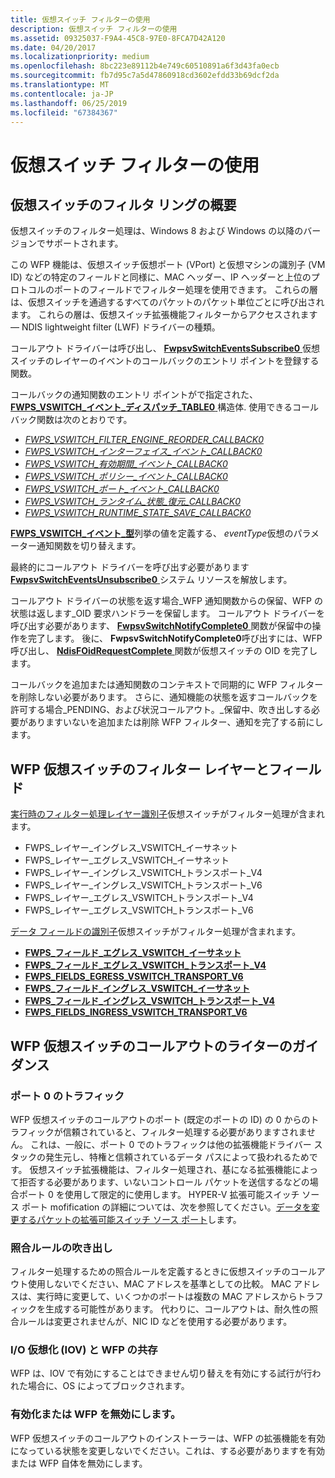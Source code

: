 ```yaml
---
title: 仮想スイッチ フィルターの使用
description: 仮想スイッチ フィルターの使用
ms.assetid: 09325037-F9A4-45C8-97E0-8FCA7D42A120
ms.date: 04/20/2017
ms.localizationpriority: medium
ms.openlocfilehash: 8bc223e89112b4e749c60510891a6f3d43fa0ecb
ms.sourcegitcommit: fb7d95c7a5d47860918cd3602efdd33b69dcf2da
ms.translationtype: MT
ms.contentlocale: ja-JP
ms.lasthandoff: 06/25/2019
ms.locfileid: "67384367"
---
```

# <a name="using-virtual-switch-filtering"></a>仮想スイッチ フィルターの使用

## <a name="overview-of-virtual-switch-filtering"></a>仮想スイッチのフィルタ リングの概要

仮想スイッチのフィルター処理は、Windows 8 および Windows の以降のバージョンでサポートされます。

この WFP 機能は、仮想スイッチ仮想ポート (VPort) と仮想マシンの識別子 (VM ID) などの特定のフィールドと同様に、MAC ヘッダー、IP ヘッダーと上位のプロトコルのポートのフィールドでフィルター処理を使用できます。 これらの層は、仮想スイッチを通過するすべてのパケットのパケット単位ごとに呼び出されます。 これらの層は、仮想スイッチ拡張機能フィルターからアクセスされます — NDIS lightweight filter (LWF) ドライバーの種類。

コールアウト ドライバーは呼び出し、 [ **FwpsvSwitchEventsSubscribe0** ](https://docs.microsoft.com/windows-hardware/drivers/ddi/content/fwpsk/nf-fwpsk-fwpsvswitcheventssubscribe0)仮想スイッチのレイヤーのイベントのコールバックのエントリ ポイントを登録する関数。

コールバックの通知関数のエントリ ポイントがで指定された、 [ **FWPS\_VSWITCH\_イベント\_ディスパッチ\_TABLE0** ](https://docs.microsoft.com/windows-hardware/drivers/ddi/content/fwpsk/ns-fwpsk-fwps_vswitch_event_dispatch_table0_)構造体. 使用できるコールバック関数は次のとおりです。

* [*FWPS\_VSWITCH\_FILTER\_ENGINE\_REORDER\_CALLBACK0*](https://docs.microsoft.com/windows-hardware/drivers/ddi/content/fwpsk/nc-fwpsk-fwps_vswitch_filter_engine_reorder_callback0)
* [*FWPS\_VSWITCH\_インターフェイス\_イベント\_CALLBACK0*](https://docs.microsoft.com/windows-hardware/drivers/ddi/content/fwpsk/nc-fwpsk-fwps_vswitch_interface_event_callback0)
* [*FWPS\_VSWITCH\_有効期間\_イベント\_CALLBACK0*](https://docs.microsoft.com/windows-hardware/drivers/ddi/content/fwpsk/nc-fwpsk-fwps_vswitch_lifetime_event_callback0)
* [*FWPS\_VSWITCH\_ポリシー\_イベント\_CALLBACK0*](https://docs.microsoft.com/windows-hardware/drivers/ddi/content/fwpsk/nc-fwpsk-fwps_vswitch_policy_event_callback0)
* [*FWPS\_VSWITCH\_ポート\_イベント\_CALLBACK0*](https://docs.microsoft.com/windows-hardware/drivers/ddi/content/fwpsk/nc-fwpsk-fwps_vswitch_port_event_callback0)
* [*FWPS\_VSWITCH\_ランタイム\_状態\_復元\_CALLBACK0*](https://docs.microsoft.com/windows-hardware/drivers/ddi/content/fwpsk/nc-fwpsk-fwps_vswitch_runtime_state_restore_callback0)
* [*FWPS\_VSWITCH\_RUNTIME\_STATE\_SAVE\_CALLBACK0*](https://docs.microsoft.com/windows-hardware/drivers/ddi/content/fwpsk/nc-fwpsk-fwps_vswitch_runtime_state_save_callback0)

[ **FWPS\_VSWITCH\_イベント\_型**](https://docs.microsoft.com/windows-hardware/drivers/ddi/content/fwpsk/ne-fwpsk-fwps_vswitch_event_type_)列挙の値を定義する、 *eventType*仮想のパラメーター通知関数を切り替えます。

最終的にコールアウト ドライバーを呼び出す必要があります[ **FwpsvSwitchEventsUnsubscribe0** ](https://docs.microsoft.com/windows-hardware/drivers/ddi/content/fwpsk/nf-fwpsk-fwpsvswitcheventsunsubscribe0)システム リソースを解放します。

コールアウト ドライバーの状態を返す場合\_WFP 通知関数からの保留、WFP の状態は返します\_OID 要求ハンドラーを保留します。 コールアウト ドライバーを呼び出す必要があります、 [ **FwpsvSwitchNotifyComplete0** ](https://docs.microsoft.com/windows-hardware/drivers/ddi/content/fwpsk/nf-fwpsk-fwpsvswitchnotifycomplete0)関数が保留中の操作を完了します。 後に、 **FwpsvSwitchNotifyComplete0**呼び出すには、WFP 呼び出し、 [ **NdisFOidRequestComplete** ](https://docs.microsoft.com/windows-hardware/drivers/ddi/content/ndis/nf-ndis-ndisfoidrequestcomplete)関数が仮想スイッチの OID を完了します。

コールバックを追加または通知関数のコンテキストで同期的に WFP フィルターを削除しない必要があります。 さらに、通知機能の状態を返すコールバックを許可する場合\_PENDING、および状況コールアウト。\_保留中、吹き出しする必要がありますいないを追加または削除 WFP フィルター、通知を完了する前にします。

## <a name="wfp-virtual-switch-filter-layer-and-fields"></a>WFP 仮想スイッチのフィルター レイヤーとフィールド

[実行時のフィルター処理レイヤー識別子](https://docs.microsoft.com/windows-hardware/drivers/network/run-time-filtering-layer-identifiers)仮想スイッチがフィルター処理が含まれます。

* FWPS\_レイヤー\_イングレス\_VSWITCH\_イーサネット
* FWPS\_レイヤー\_エグレス\_VSWITCH\_イーサネット
* FWPS\_レイヤー\_イングレス\_VSWITCH\_トランスポート\_V4
* FWPS\_レイヤー\_イングレス\_VSWITCH\_トランスポート\_V6
* FWPS\_レイヤー\_エグレス\_VSWITCH\_トランスポート\_V4
* FWPS\_レイヤー\_エグレス\_VSWITCH\_トランスポート\_V6

[データ フィールドの識別子](https://docs.microsoft.com/windows-hardware/drivers/network/data-field-identifiers)仮想スイッチがフィルター処理が含まれます。

* [**FWPS\_フィールド\_エグレス\_VSWITCH\_イーサネット**](https://docs.microsoft.com/windows-hardware/drivers/ddi/content/fwpsk/ne-fwpsk-fwps_fields_egress_vswitch_ethernet_)
* [**FWPS\_フィールド\_エグレス\_VSWITCH\_トランスポート\_V4**](https://docs.microsoft.com/windows-hardware/drivers/ddi/content/fwpsk/ne-fwpsk-fwps_fields_egress_vswitch_transport_v4_)
* [**FWPS\_FIELDS\_EGRESS\_VSWITCH\_TRANSPORT\_V6**](https://docs.microsoft.com/windows-hardware/drivers/ddi/content/fwpsk/ne-fwpsk-fwps_fields_egress_vswitch_transport_v6_)
* [**FWPS\_フィールド\_イングレス\_VSWITCH\_イーサネット**](https://docs.microsoft.com/windows-hardware/drivers/ddi/content/fwpsk/ne-fwpsk-fwps_fields_ingress_vswitch_ethernet_)
* [**FWPS\_フィールド\_イングレス\_VSWITCH\_トランスポート\_V4**](https://docs.microsoft.com/windows-hardware/drivers/ddi/content/fwpsk/ne-fwpsk-fwps_fields_ingress_vswitch_transport_v4_)
* [**FWPS\_FIELDS\_INGRESS\_VSWITCH\_TRANSPORT\_V6**](https://docs.microsoft.com/windows-hardware/drivers/ddi/content/fwpsk/ne-fwpsk-fwps_fields_ingress_vswitch_transport_v6_)

## <a name="guidance-for-wfp-virtual-switch-callout-writers"></a>WFP 仮想スイッチのコールアウトのライターのガイダンス

### <a name="port-0-traffic"></a>ポート 0 のトラフィック

WFP 仮想スイッチのコールアウトのポート (既定のポートの ID) の 0 からのトラフィックが信頼されていると、フィルター処理する必要がありますされません。 これは、一般に、ポート 0 でのトラフィックは他の拡張機能ドライバー スタックの発生元し、特権と信頼されているデータ パスによって扱われるためです。 仮想スイッチ拡張機能は、フィルター処理され、基になる拡張機能によって拒否する必要があります、いないコントロール パケットを送信するなどの場合ポート 0 を使用して限定的に使用します。 HYPER-V 拡張可能スイッチ ソース ポート mofification の詳細については、次を参照してください。[データを変更するパケットの拡張可能スイッチ ソース ポート](modifying-a-packet-s-extensible-switch-source-port-data.md)します。

### <a name="callout-matching-rules"></a>照合ルールの吹き出し

フィルター処理するための照合ルールを定義するときに仮想スイッチのコールアウト使用しないでください、MAC アドレスを基準としての比較。 MAC アドレスは、実行時に変更して、いくつかのポートは複数の MAC アドレスからトラフィックを生成する可能性があります。 代わりに、コールアウトは、耐久性の照合ルールは変更されませんが、NIC ID などを使用する必要があります。

### <a name="io-virtualization-iov-and-wfp-coexistence"></a>I/O 仮想化 (IOV) と WFP の共存

WFP は、IOV で有効にすることはできません切り替えを有効にする試行が行われた場合に、OS によってブロックされます。

### <a name="enabling-or-disabling-wfp"></a>有効化または WFP を無効にします。

WFP 仮想スイッチのコールアウトのインストーラーは、WFP の拡張機能を有効になっている状態を変更しないでください。これは、する必要がありますを有効または WFP 自体を無効にします。



